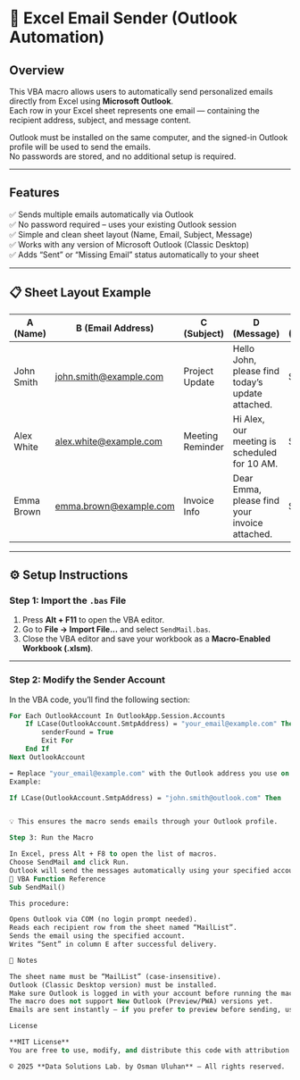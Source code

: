 # 📧 Excel Email Sender (Outlook Automation)

## Overview
This VBA macro allows users to automatically send personalized emails directly from Excel using **Microsoft Outlook**.  
Each row in your Excel sheet represents one email — containing the recipient address, subject, and message content.

Outlook must be installed on the same computer, and the signed-in Outlook profile will be used to send the emails.  
No passwords are stored, and no additional setup is required.

---

## Features
✅ Sends multiple emails automatically via Outlook  
✅ No password required – uses your existing Outlook session  
✅ Simple and clean sheet layout (Name, Email, Subject, Message)  
✅ Works with any version of Microsoft Outlook (Classic Desktop)  
✅ Adds “Sent” or “Missing Email” status automatically to your sheet  

---

## 📋 Sheet Layout Example

| A (Name) | B (Email Address) | C (Subject) | D (Message) | E (Status) |
|-----------|------------------|--------------|--------------|-------------|
| John Smith | john.smith@example.com | Project Update | Hello John, please find today’s update attached. | Sent |
| Alex White | alex.white@example.com | Meeting Reminder | Hi Alex, our meeting is scheduled for 10 AM. | Sent |
| Emma Brown | emma.brown@example.com | Invoice Info | Dear Emma, please find your invoice attached. | Sent |

---

## ⚙️ Setup Instructions

### Step 1: Import the `.bas` File
1. Press **Alt + F11** to open the VBA editor.  
2. Go to **File → Import File...** and select `SendMail.bas`.  
3. Close the VBA editor and save your workbook as a **Macro-Enabled Workbook (.xlsm)**.

---

### Step 2: Modify the Sender Account
In the VBA code, you’ll find the following section:

```vb
For Each OutlookAccount In OutlookApp.Session.Accounts
    If LCase(OutlookAccount.SmtpAddress) = "your_email@example.com" Then
        senderFound = True
        Exit For
    End If
Next OutlookAccount

➡️ Replace "your_email@example.com" with the Outlook address you use on your computer.
Example:

If LCase(OutlookAccount.SmtpAddress) = "john.smith@outlook.com" Then


💡 This ensures the macro sends emails through your Outlook profile.

Step 3: Run the Macro

In Excel, press Alt + F8 to open the list of macros.
Choose SendMail and click Run.
Outlook will send the messages automatically using your specified account.
🧠 VBA Function Reference
Sub SendMail()

This procedure:

Opens Outlook via COM (no login prompt needed).
Reads each recipient row from the sheet named “MailList”.
Sends the email using the specified account.
Writes “Sent” in column E after successful delivery.

🧭 Notes

The sheet name must be “MailList” (case-insensitive).
Outlook (Classic Desktop version) must be installed.
Make sure Outlook is logged in with your account before running the macro.
The macro does not support New Outlook (Preview/PWA) versions yet.
Emails are sent instantly — if you prefer to preview before sending, use .Display instead of .Send.

License

**MIT License**  
You are free to use, modify, and distribute this code with attribution.  

© 2025 **Data Solutions Lab. by Osman Uluhan** – All rights reserved.
